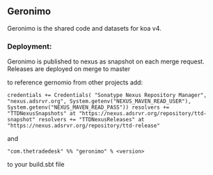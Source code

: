 ## Geronimo

Geronimo is the shared code and datasets for koa v4.

### Deployment:
Geronimo is published to nexus as snapshot on each merge request. Releases are deployed on merge to master

to reference gernomio from other projects add:

``credentials += Credentials(
"Sonatype Nexus Repository Manager", "nexus.adsrvr.org", System.getenv("NEXUS_MAVEN_READ_USER"), System.getenv("NEXUS_MAVEN_READ_PASS"))
resolvers += "TTDNexusSnapshots" at "https://nexus.adsrvr.org/repository/ttd-snapshot"
resolvers += "TTDNexusReleases" at "https://nexus.adsrvr.org/repository/ttd-release"
``

and

``"com.thetradedesk" %% "geronimo" % <version>``

to your build.sbt file